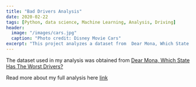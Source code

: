 ```yaml
---
title: "Bad Drivers Analysis"
date: 2020-02-22
tags: [Python, data science, Machine Learning, Analysis, Driving]
header:
  image: "/images/cars.jpg"
  caption: "Photo credit: Disney Movie Cars"
excerpt: "This project analyzes a dataset from  Dear Mona, Which State Has The Worst Drivers? Article"
---
```

The dataset used in my analysis was obtained from [Dear Mona, Which State Has The Worst Drivers?]("fivethirtyeight.com/features/which-state-has-the-worst-drivers/")

Read more about my full analysis here [link](https://nbviewer.jupyter.org/github/thanhnguyenduong/DSC530_Bad_Drivers_Analysis/blob/master/DSC%20530%20Final%20Project.ipynb)
